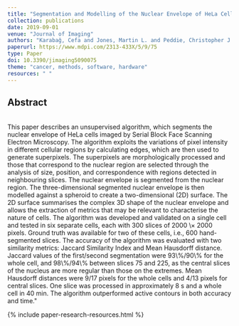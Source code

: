 ```yaml
---
title: "Segmentation and Modelling of the Nuclear Envelope of HeLa Cells Imaged with Serial Block Face Scanning Electron Microscopy"
collection: publications
date: 2019-09-01
venue: "Journal of Imaging"
authors: "Karabağ, Cefa and Jones, Martin L. and Peddie, Christopher J. and Weston, Anne E. and Collinson, Lucy M. and Reyes-Aldasoro, Constantino Carlos"
paperurl: https://www.mdpi.com/2313-433X/5/9/75
type: Paper
doi: 10.3390/jimaging5090075
theme: "cancer, methods, software, hardware"
resources: " "
---
```

<h2> Abstract </h2>   <br>  This paper describes an unsupervised algorithm, which segments the nuclear envelope of HeLa cells imaged by Serial Block Face Scanning Electron Microscopy. The algorithm exploits the variations of pixel intensity in different cellular regions by calculating edges, which are then used to generate superpixels. The superpixels are morphologically processed and those that correspond to the nuclear region are selected through the analysis of size, position, and correspondence with regions detected in neighbouring slices. The nuclear envelope is segmented from the nuclear region. The three-dimensional segmented nuclear envelope is then modelled against a spheroid to create a two-dimensional (2D) surface. The 2D surface summarises the complex 3D shape of the nuclear envelope and allows the extraction of metrics that may be relevant to characterise the nature of cells. The algorithm was developed and validated on a single cell and tested in six separate cells, each with 300 slices of 2000 \&times; 2000 pixels. Ground truth was available for two of these cells, i.e., 600 hand-segmented slices. The accuracy of the algorithm was evaluated with two similarity metrics: Jaccard Similarity Index and Mean Hausdorff distance. Jaccard values of the first/second segmentation were 93\%/90\% for the whole cell, and 98\%/94\% between slices 75 and 225, as the central slices of the nucleus are more regular than those on the extremes. Mean Hausdorff distances were 9/17 pixels for the whole cells and 4/13 pixels for central slices. One slice was processed in approximately 8 s and a whole cell in 40 min. The algorithm outperformed active contours in both accuracy and time."

{% include paper-research-resources.html %}

